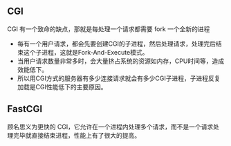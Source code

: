## CGI

CGI 有一个致命的缺点，那就是每处理一个请求都需要 fork 一个全新的进程

- 每有一个用户请求，都会先要创建CGI的子进程，然后处理请求，处理完后结束这个子进程，这就是Fork-And-Execute模式。
- 当用户请求数量非常多时，会大量挤占系统的资源如内存，CPU时间等，造成效能低下。
- 所以用CGI方式的服务器有多少连接请求就会有多少CGI子进程，子进程反复加载是CGI性能低下的主要原因。



## FastCGI

顾名思义为更快的 CGI，它允许在一个进程内处理多个请求，而不是一个请求处理完毕就直接结束进程，性能上有了很大的提高。